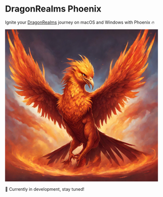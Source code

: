 # DragonRealms Phoenix

Ignite your [DragonRealms](http://play.net/dr) journey on macOS and Windows with Phoenix 🔥

![phoenix-logo](./resources/phoenix.png)

🚧 Currently in development, stay tuned!
